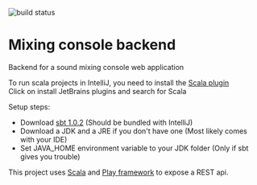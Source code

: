 ![build status](https://travis-ci.org/jere1862/mixing-console-backend.svg?branch=add-udp)
# Mixing console backend
Backend for a sound mixing console web application

To run scala projects in IntelliJ, you need to install the [Scala plugin](https://www.jetbrains.com/help/idea/enabling-and-disabling-plugins.html)  
  Click on install JetBrains plugins and search for Scala  

Setup steps:
* Download [sbt 1.0.2](http://www.scala-sbt.org/download.html)  (Should be bundled with IntelliJ)
* Download a JDK and a JRE if you don't have one (Most likely comes with your IDE)
* Set JAVA_HOME environment variable to your JDK folder (Only if sbt gives you trouble)


This project uses [Scala](http://docs.scala-lang.org/) and [Play framework](https://www.playframework.com/documentation/2.6.x/Home) to expose a REST api.
